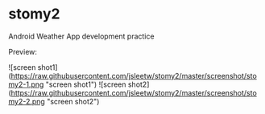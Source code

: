 # stomy2
Android Weather App development practice

Preview:

![screen shot1] (https://raw.githubusercontent.com/jsleetw/stomy2/master/screenshot/stomy2-1.png "screen shot1")
![screen shot2] (https://raw.githubusercontent.com/jsleetw/stomy2/master/screenshot/stomy2-2.png "screen shot2")
